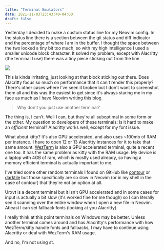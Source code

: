 ```yaml
---
title: "Terminal Emulators"
date: 2021-11-03T23:43:40-04:00
draft: false
---
```


Yesterday I decided to make a custom status line for my Neovim config. In the status
line there is a section between the git status and diff indicator and the percentage
of where I am in the buffer. I thought the space between the two looked a tiny bit
too much, so with my high intelligence I used a smaller unicode block character.
It solved my problem, except with Alacritty (the terminal I use) there was a tiny piece
sticking out from the line.

![](https://modeus.is-inside.me/mVYLthyp.png)

This is kinda irritating, just looking at that block sticking out there. Does Alacritty
focus so much on performance that it can't render this properly? 
There's other cases where I've seen it broken but I don't want to screenshot them all
and this was the easiest to get since it's always staring me in my face as much as I
have Neovim writing this blog.

> Why don't you just use another terminal?

The thing is, I can't. Well I can, but they're all suboptimal in some form or the other.
My question to developers of these terminals: Is it hard to make an *efficient*
terminal? Alacritty works well, except for my font issue.

What about kitty? It's also GPU accelerated, and also uses ~100mb of RAM per instance.
I have to open 12 or 13 Alacritty instances for it to take that same amount.
[WezTerm](https://github.com/wez/wezterm) is also a GPU accelerated terminal,
quite a recent one too. It has the same problem as kitty with the RAM usage.
My device is a laptop with 4GB of ram, which is mostly used already, so having a memory
efficient terminal is actually important to me.

I've tried some other random terminals I found on GitHub like [contour](https://github.com/contour-terminal/contour)
or [darktile](https://github.com/liamg/darktile) but those specifically are so slow in Neovim
(or in my shell in the case of contour) that they're not an option at all.

Urxvt is a decent terminal but it isn't GPU accelerated and in some cases for input
is actually a bit slow (it's worked fine for me though) so I can literally see it scanning
over the entire window when I open a new file in Neovim. Atleast I can set fallback fonts
(looking at you Alacritty).

I really think at this point terminals on Windows may be better. Unless another terminal
comes around and has Alacritty's performance with how WezTerm/kitty handle fonts
and fallbacks, I may have to continue using Alacritty or deal with WezTerm's RAM usage.

And no, I'm not using st.

